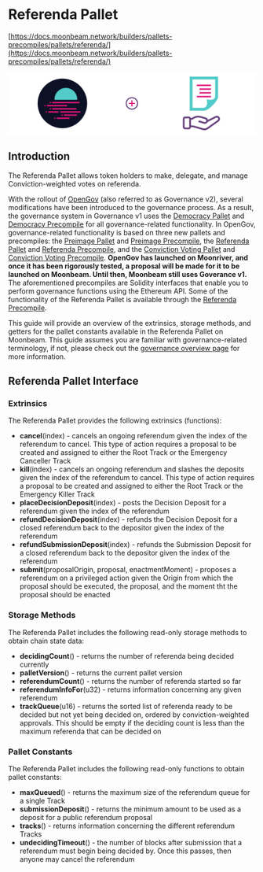 # Referenda Pallet

[https://docs.moonbeam.network/builders/pallets-precompiles/pallets/referenda/](https://docs.moonbeam.network/builders/pallets-precompiles/pallets/referenda/)

![img/referenda-banner.png](img/referenda-banner.png)

## Introduction

The Referenda Pallet allows token holders to make, delegate, and manage Conviction-weighted votes on referenda.

With the rollout of [OpenGov](https://docs.moonbeam.network/learn/features/governance/#opengov) (also referred to as Governance v2), several modifications have been introduced to the governance process. As a result, the governance system in Governance v1 uses the [Democracy Pallet](https://docs.moonbeam.network/builders/pallets-precompiles/pallets/democracy) and [Democracy Precompile](https://docs.moonbeam.network/builders/pallets-precompiles/precompiles/democracy) for all governance-related functionality. In OpenGov, governance-related functionality is based on three new pallets and precompiles: the [Preimage Pallet](https://docs.moonbeam.network/builders/pallets-precompiles/pallets/preimage) and [Preimage Precompile](https://docs.moonbeam.network/builders/pallets-precompiles/precompiles/preimage), the [Referenda Pallet](https://docs.moonbeam.network/builders/pallets-precompiles/pallets/referenda) and [Referenda Precompile](https://docs.moonbeam.network/builders/pallets-precompiles/precompiles/referenda), and the [Conviction Voting Pallet](https://docs.moonbeam.network/builders/pallets-precompiles/pallets/conviction-voting) and [Conviction Voting Precompile](https://docs.moonbeam.network/builders/pallets-precompiles/precompiles/conviction-voting). **OpenGov has launched on Moonriver, and once it has been rigorously tested, a proposal will be made for it to be launched on Moonbeam. Until then, Moonbeam still uses Goverance v1.** The aforementioned precompiles are Solidity interfaces that enable you to perform governance functions using the Ethereum API. Some of the functionality of the Referenda Pallet is available through the [Referenda Precompile](https://docs.moonbeam.network/builders/pallets-precompiles/precompiles/referenda).

This guide will provide an overview of the extrinsics, storage methods, and getters for the pallet constants available in the Referenda Pallet on Moonbeam. This guide assumes you are familiar with governance-related terminology, if not, please check out the [governance overview page](https://docs.moonbeam.network/learn/features/governance/#opengov) for more information.

## Referenda Pallet Interface

### Extrinsics

The Referenda Pallet provides the following extrinsics (functions):

- **cancel**(index) - cancels an ongoing referendum given the index of the referendum to cancel. This type of action requires a proposal to be created and assigned to either the Root Track or the Emergency Canceller Track
- **kill**(index) - cancels an ongoing referendum and slashes the deposits given the index of the referendum to cancel. This type of action requires a proposal to be created and assigned to either the Root Track or the Emergency Killer Track
- **placeDecisionDeposit**(index) - posts the Decision Deposit for a referendum given the index of the referendum
- **refundDecisionDeposit**(index) - refunds the Decision Deposit for a closed referendum back to the depositor given the index of the referendum
- **refundSubmissionDeposit**(index) - refunds the Submission Deposit for a closed referendum back to the depositor given the index of the referendum
- **submit**(proposalOrigin, proposal, enactmentMoment) - proposes a referendum on a privileged action given the Origin from which the proposal should be executed, the proposal, and the moment tht the proposal should be enacted

### Storage Methods

The Referenda Pallet includes the following read-only storage methods to obtain chain state data:

- **decidingCount**() - returns the number of referenda being decided currently
- **palletVersion**() - returns the current pallet version
- **referendumCount**() - returns the number of referenda started so far
- **referendumInfoFor**(u32) - returns information concerning any given referendum
- **trackQueue**(u16) - returns the sorted list of referenda ready to be decided but not yet being decided on, ordered by conviction-weighted approvals. This should be empty if the deciding count is less than the maximum referenda that can be decided on

### Pallet Constants

The Referenda Pallet includes the following read-only functions to obtain pallet constants:

- **maxQueued**() - returns the maximum size of the referendum queue for a single Track
- **submissionDeposit**() - returns the minimum amount to be used as a deposit for a public referendum proposal
- **tracks**() - returns information concerning the different referendum Tracks
- **undecidingTimeout**() - the number of blocks after submission that a referendum must begin being decided by. Once this passes, then anyone may cancel the referendum